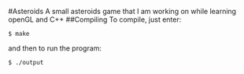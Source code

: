 #Asteroids
A small asteroids game that I am working on while learning openGL and C++
##Compiling
To compile, just enter:

    $ make

and then to run the program:

    $ ./output
